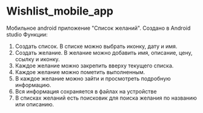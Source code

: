 # Wishlist_mobile_app
Мобильное android приложение "Список желаний". Создано в Android studio
Функции:
1) Создать список. В списке можно выбрать иконку, дату и имя.
2) Создать желание. В желание можно добавить имя, описание, цену, ссылку и иконку.
3) Каждое желание можно закрепить вверху текущего списка.
4) Каждое желание можно пометить выполненным.
5) В каждое желание можно зайти и просмотреть подробную информацию.
6) Вся информация сохраняется в файлах на устройстве
7) В списках желаний есть поисковик для поиска желания по названию или описанию.
